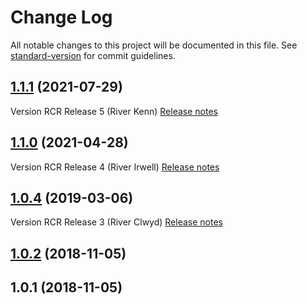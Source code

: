 # Change Log

All notable changes to this project will be documented in this file. See [standard-version](https://github.com/conventional-changelog/standard-version) for commit guidelines.

## [1.1.1](https://github.com/DEFRA/rod-catch-returns-frontend/compare/v1.1.0...v1.1.1) (2021-07-29)
Version RCR Release 5 (River Kenn)
[Release notes](https://eaflood.atlassian.net/projects/IWTF/versions/15358/tab/release-report-all-issues)

## [1.1.0](https://github.com/DEFRA/rod-catch-returns-frontend/compare/v1.0.4...v1.1.0) (2021-04-28)
Version RCR Release 4 (River Irwell)
[Release notes](https://eaflood.atlassian.net/projects/IWTF/versions/15215/tab/release-report-all-issues)

## [1.0.4](https://github.com/DEFRA/rod-catch-returns-frontend/compare/v1.0.2...v1.0.4) (2019-03-06)

Version RCR Release 3 (River Clwyd)
[Release notes](https://eaflood.atlassian.net/projects/FB/versions/14128/tab/release-report-all-issues) 

<a name="1.0.2"></a>
## [1.0.2](https://github.com/DEFRA/rod-catch-returns-frontend/compare/v1.0.1...v1.0.2) (2018-11-05)


<a name="1.0.1"></a>
## 1.0.1 (2018-11-05)
